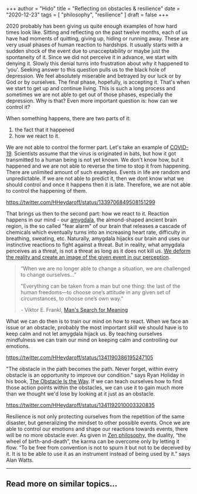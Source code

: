+++
author = "Hido"
title = "Reflecting on obstacles &amp; resilience"
date = "2020-12-23"
tags = [
    "philosophy",
    "resilience"
]
draft = false
+++

2020 probably has been giving us quite enough examples of how hard times look like. Sitting and reflecting on the past twelve months, each of us have had moments of quitting, giving up, hiding or running away. These are very usual phases of human reaction to hardships. It usually starts with a sudden shock of the event due to unacceptability or maybe just the spontaneity of it. Since we did not perceive it in advance, we start with denying it. Slowly this denial turns into frustration about why it happened to 'you'. Seeking answer to this question pulls us to the black hole of depression. We feel absolutely miserable and betrayed by our luck or by God or by ourselves. The final phase, hopefully, is accepting it. That's when we start to get up and continue living. This is such a long process and sometimes we are not able to get out of those phases, especially the depression. Why is that? Even more important question is: how can we control it?

When something happens, there are two parts of it:

1. the fact that it happened
2. how we react to it.

We are not able to control the former part. Let's take an example of [COVID-19](https://www.nature.com/articles/d41586-020-03165-9). Scientists assume that the virus is originated in bats, but how it got transmitted to a human being is not yet known. We don't know how, but it happened and we are not able to reverse the time to stop it from happening. There are unlimited amount of such examples. Events in life are random and unpredictable. If we are not able to predict it, then we dont know what we should control and once it happens then it is late. Therefore, we are not able to control the happening of them.

https://twitter.com/HHeydaroff/status/1339706849508151299

That brings us then to the second part: how we react to it. Reaction happens in our mind - our [amygdala](https://hbr.org/2015/12/calming-your-brain-during-conflict), the almond-shaped ancient brain region, is the so called "fear alarm" of our brain that releases a cascade of chemicals which eventually turns into an increasing heart rate, difficulty in breathing, sweating, etc. Naturally, amygdala hijacks our brain and uses our instinctive reactions to fight against a threat. But in reality, what amygdala perceives as a threat, is not a threat as long as it does not kill us. [We deform the reality and create an image of the given event in our perception](https://heydaroff.info/2020/12/16/reflecting-the-way-of-zen/).

> “When we are no longer able to change a situation, we are challenged to change ourselves...”
> 
> "Everything can be taken from a man but one thing: the last of the human freedoms—to choose one’s attitude in any given set of circumstances, to choose one’s own way."
> 
> \- Viktor E. Frankl, [Man's Search for Meaning](https://www.goodreads.com/book/show/4069.Man_s_Search_for_Meaning)

What we can do then is to train our mind on how to react. When we face an issue or an obstacle, probably the most important skill we should have is to keep calm and not let amygdala hijack us. By teaching ourselves mindfulness we can train our mind on keeping calm and controlling our emotions.

https://twitter.com/HHeydaroff/status/1341190386195247105

"The obstacle in the path becomes the path. Never forget, within every obstacle is an opportunity to improve our condition." says Ryan Holiday in his book, [The Obstacle Is the Way](https://www.goodreads.com/book/show/18668059-the-obstacle-is-the-way). If we can teach ourselves how to find those action points within the obstacles, we can use it to gain much more than we thought we'd lose by looking at it just as an obstacle.

https://twitter.com/HHeydaroff/status/1341192010003320835

Resilience is not only protecting ourselves from the repetition of the same disaster, but generalizing the mindset to other possible events. Once we are able to control our emotions and shape our reactions towards events, there will be no more obstacle ever. As given in [Zen philosophy](https://heydaroff.info/2020/12/16/reflecting-the-way-of-zen/), the duality, “the wheel of birth-and-death”, the karma can be overcome only by letting it flow. “To be free from convention is not to spurn it but not to be deceived by it. It is to be able to use it as an instrument instead of being used by it.” says Alan Watts.

* * *

## Read more on similar topics...
